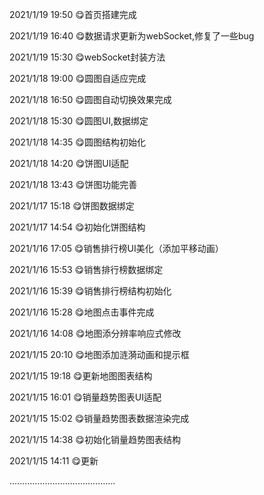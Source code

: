 2021/1/19   19:50 😋首页搭建完成

2021/1/19   16:40 😋数据请求更新为webSocket,修复了一些bug

2021/1/19   15:30 😋webSocket封装方法

2021/1/18   19:00 😋圆图自适应完成

2021/1/18   16:50 😋圆图自动切换效果完成

2021/1/18   15:30 😋圆图UI,数据绑定

2021/1/18   14:35 😋圆图结构初始化

2021/1/18   14:20 😋饼图UI适配

2021/1/18   13:43 😋饼图功能完善

2021/1/17   15:18 😋饼图数据绑定

2021/1/17   14:54 😋初始化饼图结构

2021/1/16   17:05 😋销售排行榜UI美化（添加平移动画）

2021/1/16   15:53 😋销售排行榜数据绑定

2021/1/16   15:39 😋销售排行榜结构初始化

2021/1/16   15:28 😋地图点击事件完成

2021/1/16   14:08 😋地图添分辨率响应式修改

2021/1/15   20:10 😋地图添加涟漪动画和提示框

2021/1/15   19:18 😋更新地图图表结构

2021/1/15   16:01 😋销量趋势图表UI适配

2021/1/15   15:02 😋销量趋势图表数据渲染完成

2021/1/15   14:38 😋初始化销量趋势图表结构

2021/1/15   14:11 😋更新

..........................................